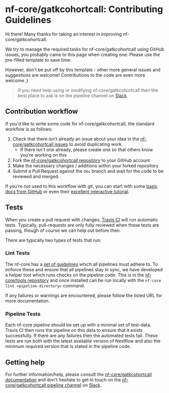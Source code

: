 # nf-core/gatkcohortcall: Contributing Guidelines

Hi there! Many thanks for taking an interest in improving nf-core/gatkcohortcall.

We try to manage the required tasks for nf-core/gatkcohortcall using GitHub issues, you probably came to this page when creating one. Please use the pre-filled template to save time.

However, don't be put off by this template - other more general issues and suggestions are welcome! Contributions to the code are even more welcome ;)

> If you need help using or modifying nf-core/gatkcohortcall then the best place to ask is on the pipeline channel on [Slack](https://nf-co.re/join/slack/).



## Contribution workflow
If you'd like to write some code for nf-core/gatkcohortcall, the standard workflow
is as follows:

1. Check that there isn't already an issue about your idea in the
   [nf-core/gatkcohortcall issues](https://github.com/nf-core/gatkcohortcall/issues) to avoid
   duplicating work.
    * If there isn't one already, please create one so that others know you're working on this
2. Fork the [nf-core/gatkcohortcall repository](https://github.com/nf-core/gatkcohortcall) to your GitHub account
3. Make the necessary changes / additions within your forked repository
4. Submit a Pull Request against the `dev` branch and wait for the code to be reviewed and merged.

If you're not used to this workflow with git, you can start with some [basic docs from GitHub](https://help.github.com/articles/fork-a-repo/) or even their [excellent interactive tutorial](https://try.github.io/).


## Tests
When you create a pull request with changes, [Travis CI](https://travis-ci.org/) will run automatic tests.
Typically, pull-requests are only fully reviewed when these tests are passing, though of course we can help out before then.

There are typically two types of tests that run:

### Lint Tests
The nf-core has a [set of guidelines](https://nf-co.re/developers/guidelines) which all pipelines must adhere to.
To enforce these and ensure that all pipelines stay in sync, we have developed a helper tool which runs checks on the pipeline code. This is in the [nf-core/tools repository](https://github.com/nf-core/tools) and once installed can be run locally with the `nf-core lint <pipeline-directory>` command.

If any failures or warnings are encountered, please follow the listed URL for more documentation.

### Pipeline Tests
Each nf-core pipeline should be set up with a minimal set of test-data.
Travis CI then runs the pipeline on this data to ensure that it exists successfully.
If there are any failures then the automated tests fail.
These tests are run both with the latest available version of Nextflow and also the minimum required version that is stated in the pipeline code.

## Getting help
For further information/help, please consult the [nf-core/gatkcohortcall documentation](https://github.com/nf-core/gatkcohortcall#documentation) and don't hesitate to get in touch on the [nf-core/gatkcohortcall pipeline channel](https://nfcore.slack.com/channels/nf-core/gatkcohortcall) on [Slack](https://nf-co.re/join/slack/).
